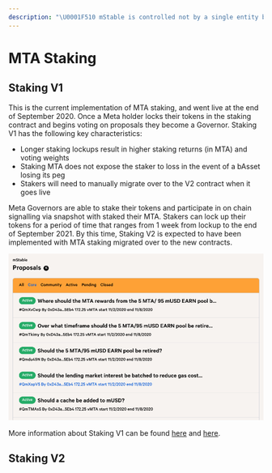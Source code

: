 ```yaml
---
description: "\U0001F510 mStable is controlled not by a single entity but by an increasingly decentralised community of stakeholders. Staking MTA is the first step required to participate in mStable's governance"
---
```


# MTA Staking

## Staking V1

This is the current implementation of MTA staking, and went live at the end of September 2020. Once a Meta holder locks their tokens in the staking contract and begins voting on proposals they become a Governor. Staking V1 has the following key characteristics:

* Longer staking lockups result in higher staking returns \(in MTA\) and voting weights
* Staking MTA does not expose the staker to loss in the event of a bAsset losing its peg
* Stakers will need to manually migrate over to the V2 contract when it goes live

Meta Governors are able to stake their tokens and participate in on chain signalling via snapshot with staked their MTA. Stakers can lock up their tokens for a period of time that ranges from 1 week from lockup to the end of September 2021. By this time, Staking V2 is expected to have been implemented with MTA staking migrated over to the new contracts.

![A screenshot from the mStable snapshot page in November with live proposals](../../.gitbook/assets/screen-shot-2020-11-05-at-4.32.26-pm.png)

More information about Staking V1 can be found [here](https://medium.com/mstable/mstable-v1-staking-launch-33a0a8f5da27) and [here](https://medium.com/mstable/mta-staking-v1-voting-weights-and-rewards-3a25d1d42124).

## Staking V2






